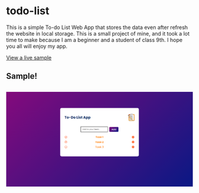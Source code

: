 # todo-list
This is a simple To-do List Web App that stores the data even after refresh the website in local storage. This is a small project of mine, and it took a lot time to make because I am a beginner and a student of class 9th. I hope you all will enjoy my app.

<a href="">View a live sample</a>

<h2>Sample!<h2>
<img src="assests/sample.png">